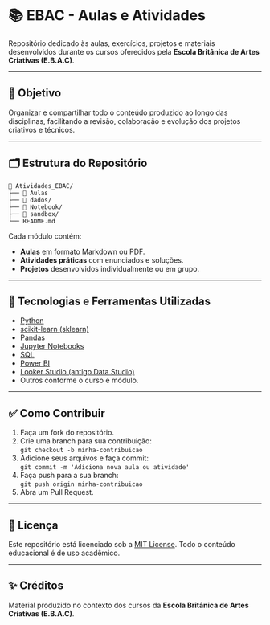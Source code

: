 # 📚 EBAC - Aulas e Atividades

Repositório dedicado às aulas, exercícios, projetos e materiais desenvolvidos durante os cursos oferecidos pela **Escola Britânica de Artes Criativas (E.B.A.C)**.

---

## 🎯 Objetivo

Organizar e compartilhar todo o conteúdo produzido ao longo das disciplinas, facilitando a revisão, colaboração e evolução dos projetos criativos e técnicos.

---
## 🗂 Estrutura do Repositório
````
📁 Atividades_EBAC/
├── 📁 Aulas
├── 📁 dados/
├── 📁 Notebook/
├── 📁 sandbox/
└── README.md
````

Cada módulo contém:

- **Aulas** em formato Markdown ou PDF.
- **Atividades práticas** com enunciados e soluções.
- **Projetos** desenvolvidos individualmente ou em grupo.

---


## 🔧 Tecnologias e Ferramentas Utilizadas

- [Python](https://www.python.org/)
- [scikit-learn (sklearn)](https://scikit-learn.org/)
- [Pandas](https://pandas.pydata.org/)
- [Jupyter Notebooks](https://jupyter.org/)
- [SQL](https://www.w3schools.com/sql/)
- [Power BI](https://powerbi.microsoft.com/)
- [Looker Studio (antigo Data Studio)](https://lookerstudio.google.com/)
- Outros conforme o curso e módulo.

---

## ✅ Como Contribuir

1. Faça um fork do repositório.
2. Crie uma branch para sua contribuição:  
   `git checkout -b minha-contribuicao`
3. Adicione seus arquivos e faça commit:  
   `git commit -m 'Adiciona nova aula ou atividade'`
4. Faça push para a sua branch:  
   `git push origin minha-contribuicao`
5. Abra um Pull Request.

---

## 📜 Licença

Este repositório está licenciado sob a [MIT License](LICENSE). Todo o conteúdo educacional é de uso acadêmico.

---

## ✨ Créditos

Material produzido no contexto dos cursos da **Escola Britânica de Artes Criativas (E.B.A.C)**.
